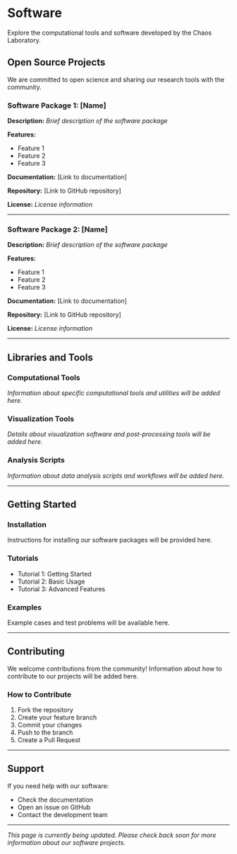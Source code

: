# Software

Explore the computational tools and software developed by the Chaos Laboratory.

## Open Source Projects

We are committed to open science and sharing our research tools with the community.

### Software Package 1: [Name]

**Description:** *Brief description of the software package*

**Features:**

- Feature 1
- Feature 2
- Feature 3

**Documentation:** [Link to documentation]

**Repository:** [Link to GitHub repository]

**License:** *License information*

---

### Software Package 2: [Name]

**Description:** *Brief description of the software package*

**Features:**

- Feature 1
- Feature 2
- Feature 3

**Documentation:** [Link to documentation]

**Repository:** [Link to GitHub repository]

**License:** *License information*

---

## Libraries and Tools

### Computational Tools

*Information about specific computational tools and utilities will be added here.*

### Visualization Tools

*Details about visualization software and post-processing tools will be added here.*

### Analysis Scripts

*Information about data analysis scripts and workflows will be added here.*

---

## Getting Started

### Installation

Instructions for installing our software packages will be provided here.

### Tutorials

- Tutorial 1: Getting Started
- Tutorial 2: Basic Usage
- Tutorial 3: Advanced Features

### Examples

Example cases and test problems will be available here.

---

## Contributing

We welcome contributions from the community! Information about how to contribute to our projects will be added here.

### How to Contribute

1. Fork the repository
2. Create your feature branch
3. Commit your changes
4. Push to the branch
5. Create a Pull Request

---

## Support

If you need help with our software:

- Check the documentation
- Open an issue on GitHub
- Contact the development team

---

*This page is currently being updated. Please check back soon for more information about our software projects.*
